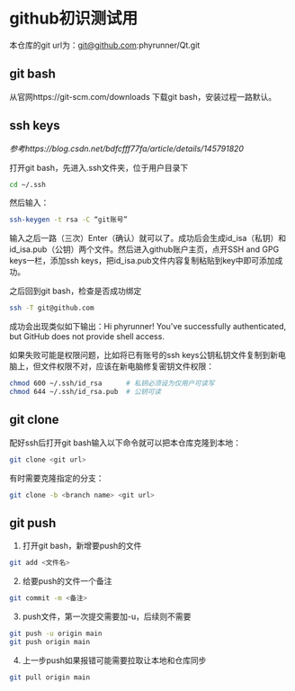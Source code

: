 # github初识测试用

本仓库的git url为：git@github.com:phyrunner/Qt.git

## git bash
从官网https://git-scm.com/downloads 
下载git bash，安装过程一路默认。

## ssh keys
*参考https://blog.csdn.net/bdfcfff77fa/article/details/145791820*

打开git bash，先进入.ssh文件夹，位于用户目录下
```bash
cd ~/.ssh
```
然后输入：
```bash
ssh-keygen -t rsa -C “git账号”
```
输入之后一路（三次）Enter（确认）就可以了。成功后会生成id_isa（私钥）和id_isa.pub（公钥）两个文件。然后进入github账户主页，点开SSH and GPG keys一栏，添加ssh keys，把id_isa.pub文件内容复制粘贴到key中即可添加成功。

之后回到git bash，检查是否成功绑定
```bash
ssh -T git@github.com
```
成功会出现类似如下输出：Hi phyrunner! You've successfully authenticated, but GitHub does not provide shell access.

如果失败可能是权限问题，比如将已有账号的ssh keys公钥私钥文件复制到新电脑上，但文件权限不对，应该在新电脑修复密钥文件权限：
```bash
chmod 600 ~/.ssh/id_rsa      # 私钥必须设为仅用户可读写
chmod 644 ~/.ssh/id_rsa.pub  # 公钥可读
```

## git clone
配好ssh后打开git bash输入以下命令就可以把本仓库克隆到本地：
```bash
git clone <git url>
```

有时需要克隆指定的分支：
```bash
git clone -b <branch name> <git url>
```

## git push
1. 打开git bash，新增要push的文件
```bash
git add <文件名>
```

2. 给要push的文件一个备注
```bash
git commit -m <备注>
```

3. push文件，第一次提交需要加-u，后续则不需要
```bash
git push -u origin main
git push origin main
```

4. 上一步push如果报错可能需要拉取让本地和仓库同步
```bash
git pull origin main
```
